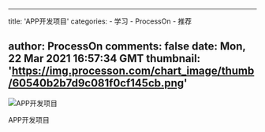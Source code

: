 
---
title: 'APP开发项目'
categories: 
    - 学习
    - ProcessOn
    - 推荐

author: ProcessOn
comments: false
date: Mon, 22 Mar 2021 16:57:34 GMT
thumbnail: 'https://img.processon.com/chart_image/thumb/60540b2b7d9c081f0cf145cb.png'
---

<div>   
<img class="thumb" alt="APP开发项目" src="https://img.processon.com/chart_image/thumb/60540b2b7d9c081f0cf145cb.png" referrerpolicy="no-referrer">
<p>APP开发项目</p>  
</div>
            